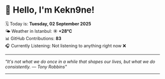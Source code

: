# 👋 Hello, I'm Kekn9ne!

🗓️ Today is: **Tuesday, 02 September 2025**  
🌤️ Weather in Istanbul: **☀️   +28°C**  
📊 GitHub Contributions: **83**  
🎧 Currently Listening: Not listening to anything right now ❌

---

_"It's not what we do once in a while that shapes our lives, but what we do consistently. — *Tony Robbins*"_

---

